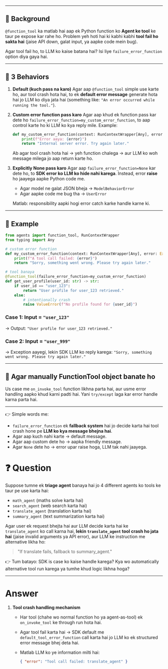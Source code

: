 

---

## 🔹 Background

`@function_tool` ka matlab hai aap ek Python function ko **Agent ke tool** ke taur pe expose kar rahe ho.
Problem yeh hoti hai ki kabhi kabhi **tool fail ho sakta hai** (jaise API down, galat input, ya aapke code mein bug).

Agar tool fail ho, to LLM ko kaise batana hai?
Isi liye `failure_error_function` option diya gaya hai.

---

## 🔹 3 Behaviors

1. **Default (kuch pass na karo)**
   Agar aap `@function_tool` simple use karte ho, aur tool crash hota hai, to ek **default error message** generate hota hai jo LLM ko diya jata hai (something like: `"An error occurred while running the tool."`).

2. **Custom error function pass karo**
   Agar aap khud ek function pass kar dete ho `failure_error_function=my_custom_error_function`, to aap control karte ho ki LLM ko kya reply mile.
   Example:

   ```python
   def my_custom_error_function(context: RunContextWrapper[Any], error: Exception) -> str:
       print(f"Error aaya: {error}")
       return "Internal server error. Try again later."
   ```

   Ab agar tool crash hota hai → yeh function chalega → aur LLM ko woh message milega jo aap return karte ho.

3. **Explicitly None pass karo**
   Agar aap `failure_error_function=None` kar dete ho, to **SDK error ko LLM ko hide nahi karega**.
   Instead, error **raise** ho jaayega aapke Python code me.

   * Agar model ne galat JSON bheja → `ModelBehaviorError`
   * Agar aapke code me bug tha → `UserError`

   Matlab: responsibility aapki hogi error catch karke handle karne ki.

---

## 🔹 Example 

```python
from agents import function_tool, RunContextWrapper
from typing import Any

# custom error function
def my_custom_error_function(context: RunContextWrapper[Any], error: Exception) -> str:
    print(f"A tool call failed: {error}")
    return "Sorry, something went wrong. Please try again later."

# tool banaya
@function_tool(failure_error_function=my_custom_error_function)
def get_user_profile(user_id: str) -> str:
    if user_id == "user_123":
        return "User profile for user_123 retrieved."
    else:
        # intentionally crash
        raise ValueError(f"No profile found for {user_id}")
```

### Case 1: Input = `"user_123"`

→ Output: `"User profile for user_123 retrieved."`

### Case 2: Input = `"user_999"`

→ Exception aayegi, lekin SDK LLM ko reply karega:
`"Sorry, something went wrong. Please try again later."`

---

## 🔹 Agar manually FunctionTool object banate ho

Us case me `on_invoke_tool` function likhna parta hai, aur usme error handling aapko khud karni padti hai.
Yani `try/except` laga kar error handle karna parta hai.

---

👉 Simple words me:

* `failure_error_function` ek **fallback system** hai jo decide karta hai tool crash hone pe **LLM ko kya message bhejna hai**.
* Agar aap kuch nahi karte → default message.
* Agar aap custom dete ho → aapka friendly message.
* Agar `None` dete ho → error upar raise hoga, LLM tak nahi jaayega.


# ❓ Question

Suppose tumne ek **triage agent** banaya hai jo 4 different agents ko tools ke taur pe use karta hai:

* `math_agent` (maths solve karta hai)
* `search_agent` (web search karta hai)
* `translate_agent` (translation karta hai)
* `summary_agent` (text summarization karta hai)

Agar user ek request bhejta hai aur LLM decide karta hai ke `translate_agent` ko call karna hai,
**lekin `translate_agent` tool crash ho jata hai** (jaise invalid arguments ya API error), aur LLM ke instruction me alternative likha ho:

> "If translate fails, fallback to summary\_agent."

👉 Tum batayo: SDK is case ko kaise handle karega? Kya wo automatically alternative tool run karega ya tumhe khud logic likhna hoga?

---

# Answer

1. **Tool crash handling mechanism**

   * Har tool (chahe wo normal function ho ya agent-as-tool) ek `on_invoke_tool` ke through run hota hai.
   * Agar tool fail karta hai → SDK default me `default_tool_error_function` call karta hai jo LLM ko ek structured error message bhej deta hai.
   * Matlab LLM ko ye information milti hai:

     ```json
     { "error": "Tool call failed: translate_agent" }
     ```





